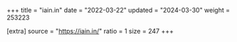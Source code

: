 +++
title = "iain.in"
date = "2022-03-22"
updated = "2024-03-30"
weight = 253223

[extra]
source = "https://iain.in/"
ratio = 1
size = 247
+++
